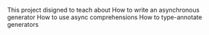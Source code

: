 This project disigned to teach about How to write an asynchronous generator
How to use async comprehensions
How to type-annotate generators